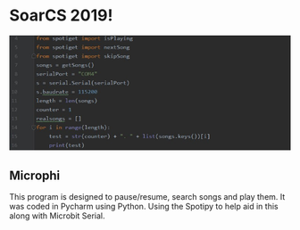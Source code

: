 # SoarCS 2019!

<!-- Note, the line below this one is what links to your screenshot, **DO NOT REMOVE** -->
![my_screenshot](./code.jpg)

<!--
In this file, you should write a brief description of what your
project is, what you learned, and a simple screenshot of your work.

To add a screenshot, please replace `screenshot.png` with
your own screenshot.
-->

## Microphi
This program is designed to pause/resume, search songs and play them. It was coded in Pycharm using Python. Using the Spotipy to help aid in this along with Microbit Serial.
